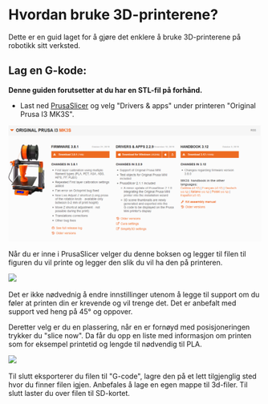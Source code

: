 # Hvordan bruke 3D-printerene?

Dette er en guid laget for å gjøre det enklere å bruke 3D-printerene på robotikk sitt verksted.

## Lag en G-kode:

**Denne guiden forutsetter at du har en STL-fil på forhånd.**

- Last ned [PrusaSlicer](https://www.prusa3d.com/drivers/) og velg "Drivers & apps" under printeren "Original Prusa I3 MK3S".

![](bilder/Merknad%202020-01-16%20132410.png)

Når du er inne i PrusaSlicer velger du denne boksen og legger til filen til figuren du vil printe og legger den slik du vil ha den på printeren. 

![](https://raw.githubusercontent.com/robotikklinja/3d-printere/master/bilder/Merknad2020-01-16133044.png)  

Det er ikke  nødvednig å endre innstillinger utenom å legge til support om du føler at printen din er krevende og vil trenge det. Det er anbefalt med support ved heng på 45° og oppover.

Deretter velg er du en plassering, når en er fornøyd med posisjoneringen trykker du "slice now". Da får du opp en liste med informasjon om printen som for eksempel printetid og lengde til nødvendig til PLA.

![](https://raw.githubusercontent.com/robotikklinja/3d-printere/master/bilder/Merknad2020-01-16134425.png) 

Til slutt eksporterer du filen til "G-code", lagre den på et lett tilgjenglig sted hvor du finner filen igjen. Anbefales å lage en egen mappe til 3d-filer. Til slutt laster du over filen til SD-kortet.


